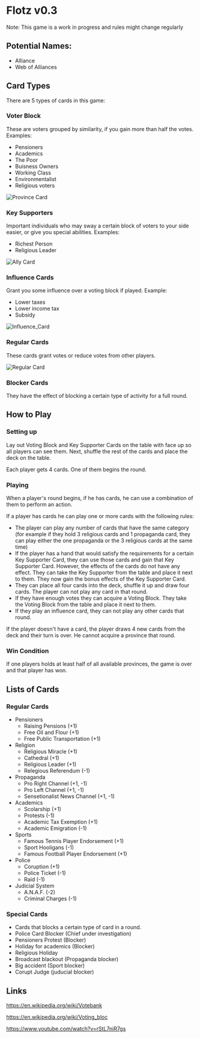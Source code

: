 # Flotz v0.3

Note: This game is a work in progress and rules might change regularly

## Potential Names:

- Alliance
- Web of Alliances

## Card Types

There are 5 types of cards in this game:

### Voter Block

These are voters grouped by similarity, if you gain more than half the votes.
Examples:
 - Pensioners
 - Academics
 - The Poor
 - Buisness Owners
 - Working Class
 - Environmentalist
 - Religious voters

![Province Card](ProvinceCard.png)

### Key Supporters

Important individuals who may sway a certain block of voters to your side easier, or give you special abilities.
Examples:
 - Richest Person
 - Religious Leader

![Ally Card](AllyCard.png)

### Influence Cards

Grant you some influence over a voting block if played.
Example:
 - Lower taxes
 - Lower income tax
 - Subsidy 

![Influence_Card](ProvinceCard.png)

### Regular Cards

These cards grant votes or reduce votes from other players.

![Regular Card](RegularCard.png)

### Blocker Cards

They have the effect of blocking a certain type of activity for a full round.

## How to Play

### Setting up

Lay out Voting Block and Key Supporter Cards on the table with face up so all players can see them. Next, shuffle the rest of the cards and place the deck on the table.

Each player gets 4 cards. One of them begins the round.

### Playing 

When a player's round begins, if he has cards, he can use a combination of them to perform an action. 

If a player has cards he can play one or more cards with the following rules:
- The player can play any number of cards that have the same category (for example if they hold 3 religious cards and 1 propaganda card, they can play either the one propaganda or the 3 religious cards at the same time)
- If the player has a hand that would satisfy the requirements for a certain Key Supporter Card, they can use those cards and gain that Key Supporter Card. However, the effects of the cards do not have any effect. They can take the Key Supporter from the table and place it next to them. They now gain the bonus effects of the Key Supporter Card.
- They can place all four cards into the deck, shuffle it up and draw four cards. The player can not play any card in that round.
- If they have enough votes they can acquire a Voting Block. They take the Voting Block from the table and place it next to them.
- If they play an influence card, they can not play any other cards that round.


If the player doesn't have a card, the player draws 4 new cards from the deck and their turn is over. He cannot acquire a province that round.

### Win Condition

If one players holds at least half of all available provinces, the game is over and that player has won.


## Lists of Cards

### Regular Cards

- Pensioners
  - Raising Pensions (+1)
  - Free Oil and Flour (+1)
  - Free Public Transportation (+1)
- Religion
  - Religious Miracle (+1)
  - Cathedral (+1)
  - Religious Leader (+1)
  - Relegious Referendum (-1)
- Propaganda
  - Pro Right Channel (+1, -1)
  - Pro Left Channel (+1, -1)
  - Sensetionalist News Channel (+1, -1)
- Academics
  - Scolarship (+1)
  - Protests (-1)
  - Academic Tax Exemption (+1)
  - Academic Emigration (-1)
- Sports
  - Famous Tennis Player Endorsement (+1)
  - Sport Hooligans (-1)
  - Famous Football Player Endorsement (+1)
- Police
  - Coruption (+1)
  - Police Ticket (-1)
  - Raid (-1)
- Judicial System
  - A.N.A.F. (-2)
  - Criminal Charges (-1)

### Special Cards

 - Cards that blocks a certain type of card in a round.
 - Police Card  Blocker (Chief under investigation)
 - Pensioners Protest (Blocker)
 - Holiday for academics (Blocker)
 - Religious Holiday
 - Broadcast blackout (Propaganda blocker)
 - Big accident (Sport blocker)
 - Corupt Judge (juducial blocker)
 
 
## Links
https://en.wikipedia.org/wiki/Votebank  

https://en.wikipedia.org/wiki/Voting_bloc

https://www.youtube.com/watch?v=rStL7niR7gs
